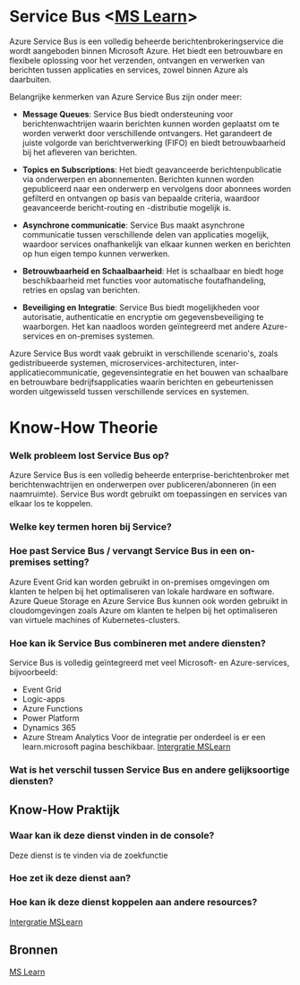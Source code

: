 # Service Bus <[MS Learn](https://learn.microsoft.com/nl-nl/azure/service-bus-messaging/service-bus-messaging-overview)>
Azure Service Bus is een volledig beheerde berichtenbrokeringservice die wordt aangeboden binnen Microsoft Azure. Het biedt een betrouwbare en flexibele oplossing voor het verzenden, ontvangen en verwerken van berichten tussen applicaties en services, zowel binnen Azure als daarbuiten.

Belangrijke kenmerken van Azure Service Bus zijn onder meer:

- **Message Queues**: Service Bus biedt ondersteuning voor berichtenwachtrijen waarin berichten kunnen worden geplaatst om te worden verwerkt door verschillende ontvangers. Het garandeert de juiste volgorde van berichtverwerking (FIFO) en biedt betrouwbaarheid bij het afleveren van berichten.

- **Topics en Subscriptions**: Het biedt geavanceerde berichtenpublicatie via onderwerpen en abonnementen. Berichten kunnen worden gepubliceerd naar een onderwerp en vervolgens door abonnees worden gefilterd en ontvangen op basis van bepaalde criteria, waardoor geavanceerde bericht-routing en -distributie mogelijk is.

- **Asynchrone communicatie**: Service Bus maakt asynchrone communicatie tussen verschillende delen van applicaties mogelijk, waardoor services onafhankelijk van elkaar kunnen werken en berichten op hun eigen tempo kunnen verwerken.

- **Betrouwbaarheid en Schaalbaarheid**: Het is schaalbaar en biedt hoge beschikbaarheid met functies voor automatische foutafhandeling, retries en opslag van berichten.

- **Beveiliging en Integratie**: Service Bus biedt mogelijkheden voor autorisatie, authenticatie en encryptie om gegevensbeveiliging te waarborgen. Het kan naadloos worden geïntegreerd met andere Azure-services en on-premises systemen.

Azure Service Bus wordt vaak gebruikt in verschillende scenario's, zoals gedistribueerde systemen, microservices-architecturen, inter-applicatiecommunicatie, gegevensintegratie en het bouwen van schaalbare en betrouwbare bedrijfsapplicaties waarin berichten en gebeurtenissen worden uitgewisseld tussen verschillende services en systemen.


# Know-How Theorie
### Welk probleem lost Service Bus op?
Azure Service Bus is een volledig beheerde enterprise-berichtenbroker met berichtenwachtrijen en onderwerpen over publiceren/abonneren (in een naamruimte). Service Bus wordt gebruikt om toepassingen en services van elkaar los te koppelen.

### Welke key termen horen bij Service?


### Hoe past Service Bus / vervangt Service Bus in een on-premises setting?
Azure Event Grid kan worden gebruikt in on-premises omgevingen om klanten te helpen bij het optimaliseren van lokale hardware en software. Azure Queue Storage en Azure Service Bus kunnen ook worden gebruikt in cloudomgevingen zoals Azure om klanten te helpen bij het optimaliseren van virtuele machines of Kubernetes-clusters.

### Hoe kan ik Service Bus combineren met andere diensten?
Service Bus is volledig geïntegreerd met veel Microsoft- en Azure-services, bijvoorbeeld:

- Event Grid
- Logic-apps
- Azure Functions
- Power Platform
- Dynamics 365
- Azure Stream Analytics
Voor de integratie per onderdeel is er een learn.microsoft pagina beschikbaar. [Intergratie MSLearn](https://learn.microsoft.com/nl-nl/azure/service-bus-messaging/service-bus-messaging-overview#integration)

### Wat is het verschil tussen Service Bus en andere gelijksoortige diensten?


## Know-How Praktijk
### Waar kan ik deze dienst vinden in de console?
Deze dienst is te vinden via de zoekfunctie

### Hoe zet ik deze dienst aan?


### Hoe kan ik deze dienst koppelen aan andere resources?
[Intergratie MSLearn](https://learn.microsoft.com/nl-nl/azure/service-bus-messaging/service-bus-messaging-overview#integration)

## Bronnen
[MS Learn](https://learn.microsoft.com/nl-nl/azure/service-bus-messaging/service-bus-messaging-overview)